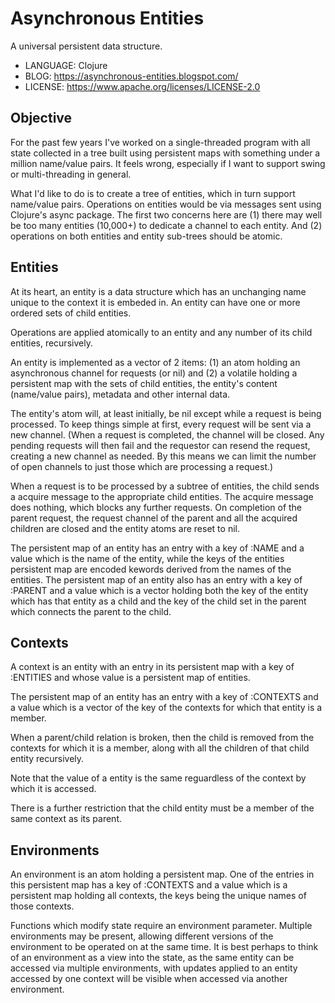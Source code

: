 # Asynchronous Entities

A universal persistent data structure.

* LANGUAGE: Clojure
* BLOG: https://asynchronous-entities.blogspot.com/
* LICENSE: https://www.apache.org/licenses/LICENSE-2.0

## Objective

For the past few years I've worked on a single-threaded program with all state collected
in a tree built using persistent maps with something under a million name/value pairs. 
It feels wrong, especially if I want to support swing or multi-threading in general.

What I'd like to do is to create a tree of entities, which in turn support name/value pairs.
Operations on entities would be via messages sent using Clojure's async package. The first two concerns
here are (1) there may well be too many entities (10,000+) to dedicate a channel to each 
entity. And (2) operations on both entities and entity sub-trees should be atomic.

## Entities

At its heart, an entity is a data structure which has an unchanging name unique to the context it is embeded in. 
An entity can have one or more ordered sets of child entities. 

Operations are applied atomically to an entity and any number of its child entities, recursively.

An entity is implemented as a vector of 2 items: (1) an atom holding an asynchronous channel for requests (or nil) and (2) a volatile holding a persistent map with the sets of 
child entities, the entity's content (name/value pairs), metadata and other internal data.

The entity's atom will, at least initially, be nil except while a request is being processed. To keep things simple at first, every
request will be sent via a new channel. (When a request is completed, the channel will be closed. Any pending requests will then fail and the requestor 
can resend the request, creating a new channel as needed. By this means we can limit the number of open channels to just those which are processing a
request.)

When a request is to be processed by a subtree of entities, the child sends a acquire message to the appropriate child entities. 
The acquire message does nothing, which blocks any further requests.
On completion of the parent request, the request channel of the parent and all the acquired children are closed and the entity atoms are reset to nil.

The persistent map of an entity has an entry with a key of :NAME and a value which is the name of the entity, while the 
keys of the entities persistent map are encoded kewords derived from the names of the entities.
The persistent map of an entity also has an entry with a key of :PARENT and a value which is
a vector holding both the key of the entity which has that entity as a child and
the key of the child set in the parent which connects the parent to the child. 

## Contexts

A context is an entity with an entry in its persistent map with a key of :ENTITIES and whose value is a persistent map of entities. 

The persistent map of an entity has an entry with a key of :CONTEXTS and a value which is a vector of the key of the contexts for which 
that entity is a member.

When a parent/child relation is broken, then the child is removed from the contexts for which it is a member, along with all the children
of that child entity recursively.

Note that the value of a entity is the same reguardless of the context by which it is accessed.

There is a further restriction that the child entity must be a member of the same context as its parent.

## Environments

An environment is an atom holding a persistent map. One of the entries in this persistent map has a key of :CONTEXTS and a value which is a persistent map
holding all contexts, the keys being the unique names of those contexts.

Functions which modify state require an environment parameter. Multiple environments may be present, allowing different versions of the environment to be
operated on at the same time. It is best perhaps to think of an environment as a view into the state, as the same entity can be accessed via multiple
environments, with updates applied to an entity accessed by one context will be visible when accessed via another environment.
